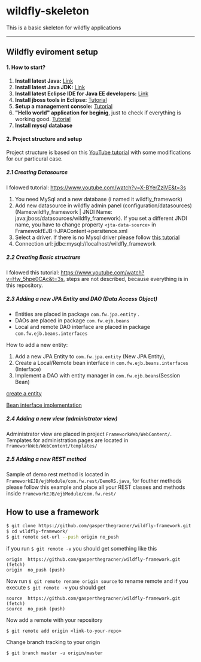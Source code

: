 # wildfly-skeleton
This is a basic skeleton for wildfly applications
***
## Wildfly eviroment setup
#### 1. How to start?
1. **Install latest Java:** [Link](https://java.com/en/download/)
2. **Install latest Java JDK:** [Link](http://www.oracle.com/technetwork/java/javase/downloads/index-jsp-138363.html)
3. **Install latest Eclipse IDE for Java EE developers:** [Link](https://www.eclipse.org/users/)
4. **Install jboss tools in Eclipse:** [Tutorial](http://stackoverflow.com/questions/4057328/how-do-i-install-jboss-as-wildfly-server-in-eclipse-for-java-ee)
5. **Setup a management console:** [Tutorial](https://www.jumpingbean.co.za/blogs/mark/jboss-wildfly-domain-mode-set-up-configuration)
6. **"Hello world" application for beginig**, just to check if everything is working good.  [Tutorial](http://www.thejavageek.com/2015/12/16/jax-rs-hello-world-example-with-wildfly/)
7. **Install mysql database** 

#### 2. Project structure and setup
Project structure is based on this [YouTube tutorial](https://www.youtube.com/watch?v=X-BYerZziVE&list=PL6HqVe_RgWD4SmwwcW0hRNOscUyIkBali) with some modifications for our particural case.

##### 2.1 Creating Datasource
I folowed tutorial:  https://www.youtube.com/watch?v=X-BYerZziVE&t=3s
1. You need MySql and a new database (i named it wildfly_framework)
2. Add new datasource in wildfly admin panel (configuration/datasources) (Name:wildfly_framework | JNDI Name: java:jboss/datasources/wildfly_framework). If you set a different JNDI name, you have to change property `<jta-data-source>` in  FramewokfEJB->JPAContent->persitence.xml
3. Select a driver. If there is no Mysql driver please follow [this tutorial](https://lijianzhao.wordpress.com/2016/07/02/install-mysql-jdbc-driver-on-wildfly/)
4. Connection url: jdbc:mysql://localhost/wildfly_framework

##### 2.2 Creating Basic structrure
I folowed this tutorial: https://www.youtube.com/watch?v=Hw_5hpe0CAc&t=3s, steps are not described, because everything is in this repository.

##### 2.3 Adding a new JPA Entity and DAO (Data Access Object)
*  Entities are placed in package `com.fw.jpa.entity` .
*  DAOs are placed in package `com.fw.ejb.beans`
*  Local and remote DAO interface are placed in package `com.fw.ejb.beans.interfaces`

How to add a new entity:
1. Add a new JPA Entity to `com.fw.jpa.entity` (New JPA Entity),
2. Create a Local/Remote bean interface in `com.fw.ejb.beans.interfaces` (Interface)
3. Implement a DAO with entity manager in `com.fw.ejb.beans`(Session Bean)

[create a entity](https://www.youtube.com/watch?v=5bXtAim0O2I&list=PL6HqVe_RgWD4SmwwcW0hRNOscUyIkBali&index=3)

[Bean interface implementation](https://www.youtube.com/watch?v=LibDhGFs-Mg&list=PL6HqVe_RgWD4SmwwcW0hRNOscUyIkBali&index=4)

##### 2.4 Adding a new view (administrator view)
Administrator view are placed in project `FrameworkWeb/WebContent/`. Templates for administration pages are located in `FrameworkWeb/WebContent/templates/`

##### 2.5 Adding a new REST method
Sample of demo rest method is located in `FrameworkEJB/ejbModule/com.fw.rest/DemoRS.java`, for fouther methods please follow this example and place all your REST classes and methods inside `FrameworkEJB/ejbModule/com.fw.rest/` 

## How to use a framework
```bash
$ git clone https://github.com/gasperthegracner/wildfly-framework.git
$ cd wildfly-framework/
$ git remote set-url --push origin no_push
```
if you run `$ git remote -v`  you should get something like this
```
origin	https://github.com/gasperthegracner/wildfly-framework.git (fetch)
origin	no_push (push)
```
Now run `$ git remote rename origin source` to rename remote and if you execute  `$ git remote -v` you should get
```
source	https://github.com/gasperthegracner/wildfly-framework.git (fetch)
source	no_push (push)
```
Now add a remote with your repository
```
$ git remote add origin <link-to-your-repo>
```
Change branch tracking to your origin
```
$ git branch master -u origin/master
```

